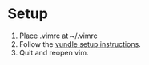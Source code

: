 # Setup

1. Place .vimrc at ~/.vimrc
2. Follow the [vundle setup instructions](https://github.com/VundleVim/Vundle.vim#quick-start).
3. Quit and reopen vim.
